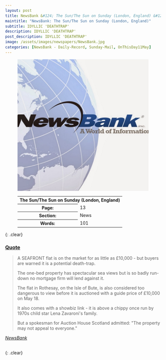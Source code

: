 ```yaml
---
layout: post
title: NewsBank &#124; The Sun/The Sun on Sunday (London, England) &#124; 11 May 2023
maintitle: "NewsBank: The Sun/The Sun on Sunday (London, England)"
subtitle: IDYLLIC 'DEATHTRAP'
description: IDYLLIC 'DEATHTRAP'
post_description: IDYLLIC 'DEATHTRAP'
image: /assets/images/newspapers/NewsBank.jpg
categories: [NewsBank - Daily-Record, Sunday-Mail, OnThisDay11May]
---
```


<figure class="fig1">
<img src="/assets/images/newspapers/NewsBank.jpg" class="full-width" />
</figure>

<figure class="fig2">
<table>
<tr>
<th colspan="2">The Sun/The Sun on Sunday (London, England)</th>
</tr>

<tr>
<th>Page:</th><td>13</td>
</tr>

<tr>
<th>Section:</th><td>News</td>
</tr>

<tr>
<th>Words:</th><td>101</td>
</tr>

</table>
</figure>

{: .clear}

<h3 id="quote"><a href="#quote">Quote</a></h3>
<blockquote>
<p>A SEAFRONT flat is on the market for as little as £10,000 - but buyers are warned it is a potential death-trap.</p>
<p>The one-bed property has spectacular sea views but is so badly run-down no mortgage firm will lend against it.</p>
<p>The flat in Rothesay, on the Isle of Bute, is also considered too dangerous to view before it is auctioned with a guide price of £10,000 on May 18.</p>
<p>It also comes with a showbiz link - it is above a chippy once run by 1970s child star Lena Zavaroni's family.</p>
<p>But a spokesman for Auction House Scotland admitted: "The property may not appeal to everyone."</p>
</blockquote>
<cite><a href="https://infoweb.newsbank.com/apps/news/openurl?ctx_ver=z39.88-2004&rft_id=info%3Asid/infoweb.newsbank.com&svc_dat=UKNB&req_dat=55CA6C602C984FD8A3DCC6AF6BF4AE70&rft_val_format=info%3Aofi/fmt%3Akev%3Amtx%3Actx&rft_dat=document_id%3Anews%252F191730028D460688">NewsBank</a></cite>

<br />{: .clear}

